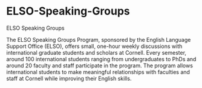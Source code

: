 # ELSO-Speaking-Groups
ELSO Speaking Groups


The ELSO Speaking Groups Program, sponsored by the English Language Support Office (ELSO), offers small, one-hour weekly discussions with international graduate students and scholars at Cornell. Every semester, around 100 international students ranging from undergraduates to PhDs and around 20 faculty and staff participate in the program. The program allows international students to make meaningful relationships with faculties and staff at Cornell while improving their English skills.
